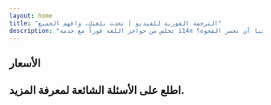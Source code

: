 ```yaml
---
layout: home
title: "الترجمة الفورية للفيديو | تحدث بلغتك، وافهم الجميع"
description: "تخلص من حواجز اللغة فوراً مع خدمة i14n للترجمة الفورية للفيديو. شارك في الاجتماعات بلغتك الأم بينما يفهم الجميع بشكل مثالي. لماذا تتعلم لغة جديدة عندما يمكن للتكنولوجيا أن تجسر الفجوة؟"
---
```


<!-- text="ركز على النمو — دع iMind يتولى أمر اللغات" -->
<!-- text="تستغرق الفصول الدراسية سنوات؛ iMind يقدم الفهم الفوري اليوم، بكل اللغات" -->
<!-- text="افهم فوراً — دون تعلم لغات أجنبية" -->
<!-- title="اجتماعات فيديو مع **ترجمة** فورية" -->

<HeroSection
title="اجتماعات فيديو **متعددة اللغات** مع ترجمة **صوتية**"
text="للشركات حيث **الحواجز اللغوية** تعني صفقات ضائعة وتأخيرات وأخطاء مكلفة.">

<!-- <AuthButton text="اطلب عرضاً توضيحياً" buttonClass="brand"/> -->
<ContactFormModalNav buttonText="اطلب عرضاً توضيحياً"/>
<NavButton to="#pricing" buttonClass="alt" buttonLabel="الأسعار" />
</HeroSection>

<span id="1"></span>
<FeatureBlock :card="{
  title: 'تحدث فوراً بأكثر من 100 لغة',
  details: 'يتيح iMind لكل مشارك التحدث بلغته الأم — بشكل طبيعي، في [الوقت الفعلي](/guide/how-it-works)، وبدون ترجمات مكتوبة أو تأخير.',
    items: [
      '✧ تحدث بحرية — وكن مفهوماً فوراً.',
      '✧ ترجمة مدعومة بالذكاء الاصطناعي تلتقط النبرة والقصد والمصطلحات الخاصة بالصناعة.',
      '⚡︎ ترجمة **صوتية ثنائية الاتجاه** ومستمرة بدون إعداد يدوي.',
    ],
  link: './guide/what-is-imind',
  src: {
    light: '/1.png',
    dark: '/1.png',
  },
  inversion: false
}" />

<span id="2"></span>
<FeatureBlock :card="{
    title: 'مصمم للاجتماعات الجادة — وليس مجرد محادثة',
    details: 'iMind هو منصة احترافية لاجتماعات الفيديو، وليس مجرد إضافة أو ملحق بسيط.',
    items: [
      '✧ دقة 1080p، وإلغاء ذكي للضوضاء، والتقاط صوتي مركز.',
      '✧ جدولة، وإدارة، وعروض توضيحية، وتسجيل، وتكامل كامل مع التقويم — كل شيء مدمج وجاهز للاستخدام. يمكن أن تستمر الاجتماعات حتى 24 ساعة.',
      '⚡︎ نصوص حية، ودردشة المشاركين، ومساعد ذكاء اصطناعي يحافظ على إنتاجية الاجتماعات.'
    ],
    link: '/guide/how-it-works',
    src: {
      light: '/3l.png',
      dark: '/3d.png',
    },
    inversion: true
  }" />

<span id="3"></span>
<FeatureBlock :card="{
  title: '**العقل داخل** اجتماعاتك',
  details: 'يحول iMind كل مكالمة متعددة اللغات إلى معرفة واضحة وقابلة للبحث.',
  items: [
    '⚡︎ ابحث فوراً عن أي محتوى في الاجتماعات السابقة والحالية. اطرح الأسئلة بشكل طبيعي، واحصل على إجابات دقيقة دون مراجعة التسجيلات.',
    '✧ لا تفوت أي مهام من أي اجتماع. يستخرج ذكاؤنا الاصطناعي المهام والمسؤولين والمواعيد النهائية تلقائياً من المحادثات.',
    '✧ ملخصات الاجتماعات بالذكاء الاصطناعي تقدم النقاط الرئيسية فوراً بأي لغة، مما يحافظ على تناغم الجميع دون تدوين ملاحظات يدوية.',
  ],
  link: '/guide/how-it-works#🧩-deep-memory-deep-understanding',
  src: {
    light: '/2l.png',
    dark: '/2d.png',
  },
  inversion: false
}" />

<span id="4"></span>
<FeatureBlock
  :card="{
    title: 'آمن وسري بالتصميم',
    details:
      'تم تصميم iMind للمحادثات التي تتطلب الثقة. بينما نعتمد على أفضل البنية التحتية من الطرف الثالث، [تبقى السرية دائماً في يديك](/guide/privacy-architecture).',
    items: [
      '⚡︎ خصوصية قائمة على المنطقة — اختر مكان معالجة بياناتك. نوجه جميع عمليات الترجمة والتخزين والتحليلات من خلال بنية تحتية تتوافق مع منطقة امتثالك (مثل الاتحاد الأوروبي، الولايات المتحدة، آسيا).',
      '✧ خاص افتراضياً — iMind نفسه **لا** يخزن أو يستخدم محتواك أبداً للتدريب أو التنميط أو وصول الطرف الثالث.',
      '✧ متوافق بالتصميم — جاهز لـ GDPR وCCPA وUAE PDPL، مع دعم كامل لحقوق التصدير والحذف.'
    ],
    link: '/guide/privacy-architecture',
    src: {
      light: '/4.png',
      dark: '/4.png',
    },
    inversion: true
  }"
/>

## الأسعار

<PricingPlans :plans="[
  {
    title: '**الأساسية** &nbsp مستخدم واحد',
    price: '**مجاناً**',
    details: '25 اجتماع مجاني',
    items: [
      'اجتماعات فيديو تسع 100 مشارك + 30 جيجابايت تخزين مشترك لكل مستخدم [💬](#2)',
      'الترجمة الفورية من صوت إلى صوت [💬](#1)',
      'المساعد الذكي [💬](#3)',
    ],
    linkText: 'سجل مجاناً',
    linkHref: '/guide/use-cases#negotiations',
  },
  {
    title: '**برو** &nbsp 1-99 مستخدم',
    price: '**13.33 دولار** شهرياً/للمستخدم، يدفع سنوياً',
    details: 'أو 15.99 دولار شهرياً',
    items: [
      'اجتماعات فيديو تسع 150 مشارك + 2 تيرابايت تخزين مشترك لكل مستخدم [💬](#2)',
      'الترجمة الفورية من صوت إلى صوت [💬](#1)',
      'المساعد الذكي [💬](#3)',
    ],
    linkText: 'اشترِ الآن',
    linkHref: '/guide/use-cases#operations',
  },
  {
    title: '**للأعمال** &nbsp 1-250 مستخدم',
    price: '**18.33 دولار** شهرياً/للمستخدم، يدفع سنوياً',
    details: 'أو 21.99 دولار شهرياً',
    items: [
      'اجتماعات فيديو تسع 500 مشارك + 5 تيرابايت تخزين مشترك لكل مستخدم [💬](#2)',
      'الترجمة الفورية من صوت إلى صوت [💬](#1)',
      'المساعد الذكي [💬](#3)',
      'خصوصية حسب المنطقة [💬](#4)',
    ],
    linkText: 'اشترِ الآن',
    linkHref: '/guide/use-cases#operations',
  }
]" />

## اطلع على الأسئلة الشائعة لمعرفة المزيد.

<AccordionGroup :items="[
  {
    q: 'هل يمكن للمشاركين الخارجيين الانضمام إلى المكالمة؟',
    a: '**نعم بالتأكيد**. بالنسبة للإصدار المجاني من iMind، يمكن للمشاركين إما تسجيل الدخول باستخدام حساب Google أو الحصول على موافقة منظم الاجتماع للانضمام.<br><br>بالنسبة لعملاء Google Workspace، بمجرد إنشاء اجتماع، يمكنك دعوة أي شخص للانضمام حتى إذا لم يكن لديه حساب Google. ما عليك سوى مشاركة الرابط أو معرف الاجتماع مع جميع المشاركين في الاجتماع. [💬](#2)'
  },
  {
    q: 'كم تكلفة iMind؟',
    a: 'يمكن لأي شخص لديه حساب Google إنشاء اجتماع فيديو ودعوة ما يصل إلى 100 مشارك والاجتماع لمدة تصل إلى 60 دقيقة لكل اجتماع مجانًا. بالنسبة للمكالمات المتنقلة والمكالمات الفردية، لا يوجد حد زمني.<br><br>للاجتماعات الأطول والأكبر أو الميزات الإضافية مثل أرقام الاتصال الدولية وتسجيل الاجتماعات والبث المباشر والتحكم الإداري، راجع الخطط والأسعار للمؤسسات أو Google Workspace Individual.'
  },
  {
    q: 'كيف يمكنني الوصول إلى الميزات المتميزة؟',
    a: 'الميزات المتميزة متوفرة في خطط Google Workspace وفي Google One Premium.'
  },
  {
    q: 'هل محتوى الاجتماع آمن؟',
    a: 'نعم. جميع تدفقات الفيديو والصوت في Meet مشفرة. يمكن للمستخدمين الانضمام بأمان حتى عندما يكونون خارج الموقع.'
  },
  {
    q: 'هل مطلوب خدمة طرف ثالث للوصول عبر الهاتف؟',
    a: 'لا. مع إصدار Enterprise من Google Workspace، لديك القدرة على تضمين رقم هاتف ورقم PIN في كل من اجتماعاتك دون الحاجة إلى أي تكوين إضافي. راجع وثائق الاتصال الهاتفي لمزيد من التفاصيل.'
  }
]" />